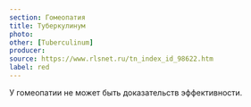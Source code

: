 ```yaml
---
section: Гомеопатия
title: Туберкулинум
photo: 
other: [Tuberculinum]
producer: 
source: https://www.rlsnet.ru/tn_index_id_98622.htm
label: red
---
```


У гомеопатии не может быть доказательств эффективности.

